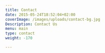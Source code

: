 ```yaml
---
title: Contact
date: 2015-05-24T18:52:04+02:00
coverImage: /images/uploads/contact-bg.jpg
Description: Contact Us
menu: main
type: contact
weight: -170

---
```


